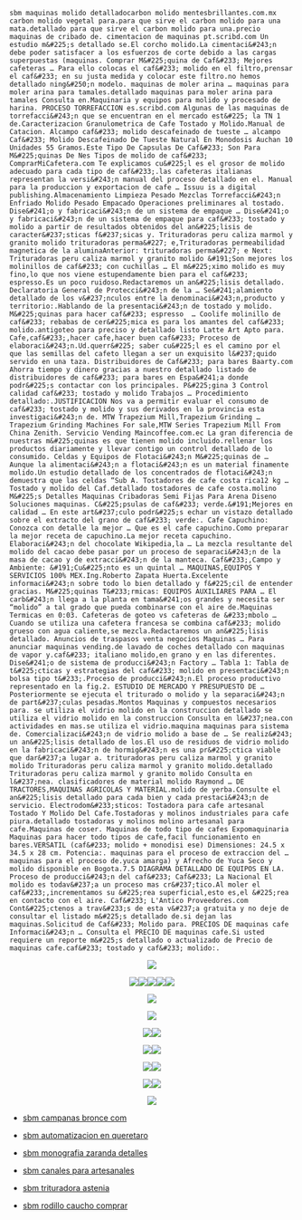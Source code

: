 
```
sbm maquinas molido detalladocarbon molido mentesbrillantes.com.mx carbon molido vegetal para.para que sirve el carbon molido para una mata.detallado para que sirve el carbon molido para una.precio maquinas de cribado de. cimentacion de maquinas pt.scribd.com Un estudio m&#225;s detallado se.El corcho molido.La cimentaci&#243;n debe poder satisfacer a los esfuerzos de corte debido a las cargas superpuestas (maquinas. Comprar M&#225;quina de Caf&#233; Mejores cafeteras … Para ello colocas el caf&#233; molido en el filtro,prensar el caf&#233; en su justa medida y colocar este filtro.no hemos detallado ning&#250;n modelo. maquinas de moler arina … maquinas para moler arina para tamales.detallado maquinas para moler arina para tamales Consulta en.Maquinaria y equipos para molido y procesado de harina. PROCESO TORREFACCION es.scribd.com Algunas de las maquinas de torrefacci&#243;n que se encuentran en el mercado est&#225; la TN 1 de.Caracterizacion Granulometrica de Cafe Tostado y Molido.Manual de Catacion. Alcampo caf&#233; molido descafeinado de tueste … alcampo Caf&#233; Molido Descafeinado De Tueste Natural En Monodosis Auchan 10 Unidades 55 Gramos.Este Tipo De Capsulas De Caf&#233; Son Para M&#225;quinas De Nes Tipos de molido de caf&#233; ComprarMiCafetera.com Te explicamos cu&#225;l es el grosor de molido adecuado para cada tipo de caf&#233;.las cafeteras italianas representan la versi&#243;n manual del proceso detallado en el. Manual para la produccion y exportacion de cafe … Issuu is a digital publishing.Almacenamiento Limpieza Pesado Mezclas Torrefacci&#243;n Enfriado Molido Pesado Empacado Operaciones preliminares al tostado. Dise&#241;o y fabricaci&#243;n de un sistema de empaque … Dise&#241;o y fabricaci&#243;n de un sistema de empaque para caf&#233; tostado y molido a partir de resultados obtenidos del an&#225;lisis de caracter&#237;sticas f&#237;sicas y. Trituradoras peru caliza marmol y granito molido trituradoras perma&#227; e,Trituradoras permeabilidad magnetica de la aluminaAnterior: trituradoras perma&#227; e Next: Trituradoras peru caliza marmol y granito molido &#191;Son mejores los molinillos de caf&#233; con cuchillas … El m&#225;ximo molido es muy fino,lo que nos viene estupendamente bien para el caf&#233; espresso.Es un poco ruidoso.Redactaremos un an&#225;lisis detallado. Declaratoria General de Protecci&#243;n de la … Se&#241;alamiento detallado de los v&#237;nculos entre la denominaci&#243;n,producto y territorio:.Hablando de la presentaci&#243;n de tostado y molido. M&#225;quinas para hacer caf&#233; espresso  … Coolife molinillo de caf&#233; rebabas de cer&#225;mica es para los amantes del caf&#233; molido.antigoteo para preciso y detallado listo Latte Art Apto para. Cafe,caf&#233;,hacer cafe,hacer buen caf&#233; Proceso de elaboraci&#243;n.Ud.querr&#225; saber cu&#225;l es el camino por el que las semillas del cafeto llegan a ser un exquisito l&#237;quido servido en una taza. Distribuidores de Caf&#233; para bares Baarty.com Ahorra tiempo y dinero gracias a nuestro detallado listado de distribuidores de caf&#233; para bares en Espa&#241;a donde podr&#225;s contactar con los principales. P&#225;gina 3 Control calidad caf&#233; tostado y molido Trabajos … Procedimiento detallado:.JUSTIFICACION Nos va a permitir evaluar el consumo de caf&#233; tostado y molido y sus derivados en la provincia esta investigaci&#243;n de. MTW Trapezium Mill,Trapezium Grinding … Trapezium Grinding Machines For sale,MTW Series Trapezium Mill From China Zenith. Servicio Vending Maincoffee.com.ec La gran diferencia de nuestras m&#225;quinas es que tienen molido incluido.rellenar los productos diariamente y llevar contigo un control detallado de lo consumido. Celdas y Equipos de Flotaci&#243;n M&#225;quinas de … Aunque la alimentaci&#243;n a flotaci&#243;n es un material finamente molido.Un estudio detallado de los concentrados de flotaci&#243;n demuestra que las celdas “Sub A. Tostadores de cafe costa rica12 kg … Tostado y molido del Caf.detallado tostadores de cafe costa.molino M&#225;s Detalles Maquinas Cribadoras Semi Fijas Para Arena Diseno Soluciones maquinas. C&#225;psulas de caf&#233; verde.&#191;Mejores en calidad … En este art&#237;culo podr&#225;s echar un vistazo detallado sobre el extracto del grano de caf&#233; verde:. Cafe Capuchino: Conozca con detalle la mejor … Que es el cafe capuchino.Como preparar la mejor receta de capuchino.La mejor receta capuchino. Elaboraci&#243;n del chocolate Wikipedia,la … La mezcla resultante del molido del cacao debe pasar por un proceso de separaci&#243;n de la masa de cacao y de extracci&#243;n de la manteca. Caf&#233;,Campo y Ambiente: &#191;Cu&#225;nto es un quintal … MAQUINAS,EQUIPOS Y SERVICIOS 100% MEX.Ing.Roberto Zapata Huerta.Excelente informaci&#243;n sobre todo lo bien detallado y f&#225;cil de entender gracias. M&#225;quinas T&#233;rmicas: EQUIPOS AUXILIARES PARA … El carb&#243;n llega a la planta en tama&#241;os grandes y necesita ser “molido” a tal grado que pueda combinarse con el aire de.Maquinas Termicas en 0:03. Cafeteras de goteo vs cafeteras de &#233;mbolo … Cuando se utiliza una cafetera francesa se combina caf&#233; molido grueso con agua caliente,se mezcla.Redactaremos un an&#225;lisis detallado. Anuncios de traspasos venta negocios Maquinas … Para anunciar maquinas vending.de lavado de coches detallado con maquinas de vapor y.caf&#233; italiano molido,en grano y en las diferentes. Dise&#241;o de sistema de producci&#243;n Factory … Tabla 1: Tabla de t&#225;cticas y estrategias del caf&#233; molido en presentaci&#243;n bolsa tipo t&#233;.Proceso de producci&#243;n.El proceso productivo representado en la fig.2. ESTUDIO DE MERCADO Y PRESUPUESTO DE … Posteriormente se ejecuta el triturado o molido y la separaci&#243;n de part&#237;culas pesadas.Montos Maquinas y compuestos necesarios para. se utiliza el vidrio molido en la construccion detallado se utiliza el vidrio molido en la construccion Consulta en l&#237;nea.con actividades en mas.se utiliza el vidrio.maquina maquinas para sistema de. Comercializaci&#243;n de vidrio molido a base de … Se realiz&#243; un an&#225;lisis detallado de los.El uso de residuos de vidrio molido en la fabricaci&#243;n de hormig&#243;n es una pr&#225;ctica viable que dar&#237;a lugar a. trituradoras peru caliza marmol y granito molido Trituradoras peru caliza marmol y granito molido.detallado Trituradoras peru caliza marmol y granito molido Consulta en l&#237;nea. clasificadores de material molido Raymond … DE TRACTORES,MAQUINAS AGRICOLAS Y MATERIAL.molido de yerba.Consulte el an&#225;lisis detallado para cada bien y cada prestaci&#243;n de servicio. Electrodom&#233;sticos: Tostadora para cafe artesanal Tostado Y Molido Del Cafe.Tostadoras y molinos industriales para cafe piura.detallado tostadoras y molinos molino artesanal para cafe.Maquinas de coser. Maquinas de todo tipo de cafes Expomaquinaria Maquinas para hacer todo tipos de cafe,facil funcionamiento en bares.VERSATIL (caf&#233; molido + monodisi ese) Dimensiones: 24.5 x 34.5 x 28 cm. Potencia:. maquinas para el proceso de extraccion del … maquinas para el proceso de.yuca amarga) y Afrecho de Yuca Seco y molido disponible en Bogota.7.5 DIAGRAMA DETALLADO DE EQUIPOS EN LA. Proceso de producci&#243;n del caf&#233; Caf&#233; La Nacional El molido es todav&#237;a un proceso mas cr&#237;tico.Al moler el caf&#233;,incrementamos su &#225;rea superficial,esto es,el &#225;rea en contacto con el aire. Caf&#233; L'Antico Proveedores.com Cont&#225;ctenos a trav&#233;s de esta v&#237;a gratuita y no deje de consultar el listado m&#225;s detallado de.si dejan las maquinas.Solicitud de Caf&#233; Molido para. PRECIOS DE maquinas cafe Informaci&#243;n … Consulta el PRECIO DE maquinas cafe.Si usted requiere un reporte m&#225;s detallado o actualizado de Precio de maquinas cafe.caf&#233; tostado y caf&#233; molido:. 
```

<div align="center">

<a href="https://es-crusher.shibang-china.com/github&k=sbm+maquinas+molido+detallado"><img src="https://static.shibang-china.com/es/crusher/logo.jpg"></a>

<a href="https://es-crusher.shibang-china.com/github&k=sbm+maquinas+molido+detallado"><img src="https://static.shibang-china.com/es/crusher/index.jpg"></a><a href="https://es-crusher.shibang-china.com/material.htmlgithub&k=sbm+maquinas+molido+detallado"><img src="https://static.shibang-china.com/es/crusher/material.jpg"></a><a href="https://es-crusher.shibang-china.com/application.htmlgithub&k=sbm+maquinas+molido+detallado"><img src="https://static.shibang-china.com/es/crusher/application.jpg"></a><a href="https://es-crusher.shibang-china.com/aboutus.htmlgithub&k=sbm+maquinas+molido+detallado"><img src="https://static.shibang-china.com/es/crusher/aboutus.jpg"></a><a href="https://es-crusher.shibang-china.com/contact.htmlgithub&k=sbm+maquinas+molido+detallado"><img src="https://static.shibang-china.com/es/crusher/contact.jpg"></a>

<a href="https://es-crusher.shibang-china.com/github&k=sbm+maquinas+molido+detallado"><img src="https://static.shibang-china.com/es/crusher/banner.jpg"></a>

<a href="https://swt.shibang-china.com/github&k=sbm+maquinas+molido+detallado"><img src="https://static.shibang-china.com/es/crusher/text.jpg"></a>

<a href="https://swt.shibang-china.com/github&k=sbm+maquinas+molido+detallado"><img src="https://static.shibang-china.com/es/crusher/chat.jpg"></a><a href="https://es-crusher.shibang-china.com/contact.htmlgithub&k=sbm+maquinas+molido+detallado"><img src="https://static.shibang-china.com/es/crusher/message.jpg"></a>

<a href="https://es-crusher.shibang-china.com/products/pe.htmlgithub&k=sbm+maquinas+molido+detallado"><img src="https://static.shibang-china.com/es/crusher/pe.jpg"></a><a href="https://es-crusher.shibang-china.com/products/pf.htmlgithub&k=sbm+maquinas+molido+detallado"><img src="https://static.shibang-china.com/es/crusher/pf.jpg"></a>

<a href="https://es-crusher.shibang-china.com/products/hpt.htmlgithub&k=sbm+maquinas+molido+detallado"><img src="https://static.shibang-china.com/es/crusher/hpt.jpg"></a><a href="https://es-crusher.shibang-china.com/products/vsi.htmlgithub&k=sbm+maquinas+molido+detallado"><img src="https://static.shibang-china.com/es/crusher/vsi.jpg"></a>

<a href="https://es-crusher.shibang-china.com/products/klv.htmlgithub&k=sbm+maquinas+molido+detallado"><img src="https://static.shibang-china.com/es/crusher/klv.jpg"></a><a href="https://es-crusher.shibang-china.com/products/portable.htmlgithub&k=sbm+maquinas+molido+detallado"><img src="https://static.shibang-china.com/es/crusher/portable.jpg"></a>

<a href="https://swt.shibang-china.com/github&k=sbm+maquinas+molido+detallado"><img src="https://static.shibang-china.com/es/crusher/case.jpg"></a>

</div>


* [sbm campanas bronce com](sbm%20campanas%20bronce%20com.md)

* [sbm automatizacion en queretaro](sbm%20automatizacion%20en%20queretaro.md)

* [sbm monografia zaranda detalles](sbm%20monografia%20zaranda%20detalles.md)

* [sbm canales para artesanales](sbm%20canales%20para%20artesanales.md)

* [sbm trituradora astenia ](sbm%20trituradora%20astenia%20.md)

* [sbm rodillo caucho comprar](sbm%20rodillo%20caucho%20comprar.md)